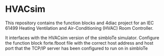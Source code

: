 # HVACsim

This repository contains the function blocks and 4diac project for an IEC 61499 Heating Ventilation and Air-Conditioning (HVAC) Room Controller. 

It interfaces with the HVACsim version of the simbIoTe simulator. Configure the function block forte.fboot file with the correct host address and host port that the TCP/IP server has been configured to run on in simbIoTe
